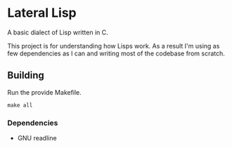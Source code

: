 # Lateral Lisp

A basic dialect of Lisp written in C.

This project is for understanding how Lisps work. As a result I'm using
as few dependencies as I can and writing most of the codebase from scratch.

## Building

Run the provide Makefile.

`make all`

### Dependencies

- GNU readline
